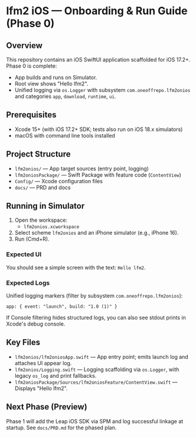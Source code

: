 # lfm2 iOS — Onboarding & Run Guide (Phase 0)

## Overview
This repository contains an iOS SwiftUI application scaffolded for iOS 17.2+. Phase 0 is complete:
- App builds and runs on Simulator.
- Root view shows "Hello lfm2".
- Unified logging via `os.Logger` with subsystem `com.oneoffrepo.lfm2onios` and categories `app`, `download`, `runtime`, `ui`.

## Prerequisites
- Xcode 15+ (with iOS 17.2+ SDK; tests also run on iOS 18.x simulators)
- macOS with command line tools installed

## Project Structure
- `lfm2onios/` — App target sources (entry point, logging)
- `lfm2oniosPackage/` — Swift Package with feature code (`ContentView`)
- `Config/` — Xcode configuration files
- `docs/` — PRD and docs

## Running in Simulator
1. Open the workspace:
   - `lfm2onios.xcworkspace`
2. Select scheme `lfm2onios` and an iPhone simulator (e.g., iPhone 16).
3. Run (Cmd+R).

### Expected UI
You should see a simple screen with the text: `Hello lfm2`.

### Expected Logs
Unified logging markers (filter by subsystem `com.oneoffrepo.lfm2onios`):
```
app: { event: "launch", build: "1.0 (1)" }
```
If Console filtering hides structured logs, you can also see stdout prints in Xcode's debug console.

## Key Files
- `lfm2onios/lfm2oniosApp.swift` — App entry point; emits launch log and attaches UI appear log.
- `lfm2onios/Logging.swift` — Logging scaffolding via `os.Logger`, with legacy `os_log` and print fallbacks.
- `lfm2oniosPackage/Sources/lfm2oniosFeature/ContentView.swift` — Displays "Hello lfm2".

## Next Phase (Preview)
Phase 1 will add the Leap iOS SDK via SPM and log successful linkage at startup. See `docs/PRD.md` for the phased plan.
